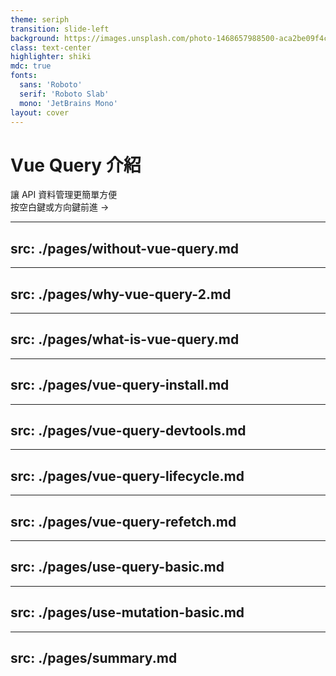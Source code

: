 ```yaml
---
theme: seriph
transition: slide-left
background: https://images.unsplash.com/photo-1468657988500-aca2be09f4c6?q=80&w=2070&auto=format&fit=crop&ixlib=rb-4.0.3&ixid=M3wxMjA3fDB8MHxwaG90by1wYWdlfHx8fGVufDB8fHx8fA%3D%3D
class: text-center
highlighter: shiki
mdc: true
fonts:
  sans: 'Roboto'
  serif: 'Roboto Slab'
  mono: 'JetBrains Mono'
layout: cover
---
```


# Vue Query 介紹

<div class="flex justify-center items-center">
  <div class="text-2xl opacity-80 mb-4">
    讓 API 資料管理更簡單方便
  </div>
</div>

<div class="pt-8 opacity-80">
  <span class="px-2 py-1 rounded cursor-pointer" hover="bg-white bg-opacity-10">
    按空白鍵或方向鍵前進 →
  </span>
</div>

---
src: ./pages/without-vue-query.md
---

---
src: ./pages/why-vue-query-2.md
---

---
src: ./pages/what-is-vue-query.md
---

---
src: ./pages/vue-query-install.md
---

---
src: ./pages/vue-query-devtools.md
---

---
src: ./pages/vue-query-lifecycle.md
---

---
src: ./pages/vue-query-refetch.md
---

---
src: ./pages/use-query-basic.md
---

---
src: ./pages/use-mutation-basic.md
---

---
src: ./pages/summary.md
---
